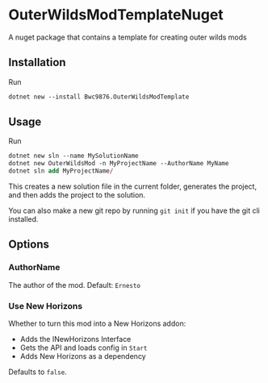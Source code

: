 # OuterWildsModTemplateNuget

A nuget package that contains a template for creating outer wilds mods

## Installation

Run

```ps
dotnet new --install Bwc9876.OuterWildsModTemplate
```

## Usage

Run

```ps
dotnet new sln --name MySolutionName
dotnet new OuterWildsMod -n MyProjectName --AuthorName MyName
dotnet sln add MyProjectName/
```

This creates a new solution file in the current folder, generates the project, and then adds the project to the solution.

You can also make a new git repo by running `git init` if you have the git cli installed.

## Options

### AuthorName

The author of the mod. Default: `Ernesto`

### Use New Horizons

Whether to turn this mod into a New Horizons addon:

- Adds the INewHorizons Interface
- Gets the API and loads config in `Start`
- Adds New Horizons as a dependency

Defaults to `false`.
